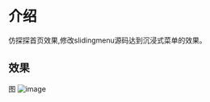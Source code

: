 # 介绍
  仿探探首页效果,修改slidingmenu源码达到沉浸式菜单的效果。
  
## 效果
图
![image](https://github.com/dalong982242260/FangTantan/blob/master/gif/tantan.gif?raw=true)
